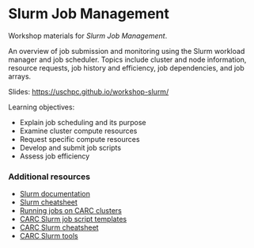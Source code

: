 # Slurm Job Management

Workshop materials for *Slurm Job Management*.

An overview of job submission and monitoring using the Slurm workload manager and job scheduler. Topics include cluster and node information, resource requests, job history and efficiency, job dependencies, and job arrays.

Slides: https://uschpc.github.io/workshop-slurm/

Learning objectives:

- Explain job scheduling and its purpose
- Examine cluster compute resources
- Request specific compute resources
- Develop and submit job scripts
- Assess job efficiency

### Additional resources

- [Slurm documentation](https://slurm.schedmd.com/)
- [Slurm cheatsheet](https://slurm.schedmd.com/pdfs/summary.pdf)
- [Running jobs on CARC clusters](https://carc.usc.edu/user-information/user-guides/hpc-basics/running-jobs)
- [CARC Slurm job script templates](https://carc.usc.edu/user-information/user-guides/hpc-basics/slurm-templates)
- [CARC Slurm cheatsheet](https://www.carc.usc.edu/user-information/user-guides/hpc-basics/slurm-cheatsheet)
- [CARC Slurm tools](https://github.com/uschpc/slurm-tools)
